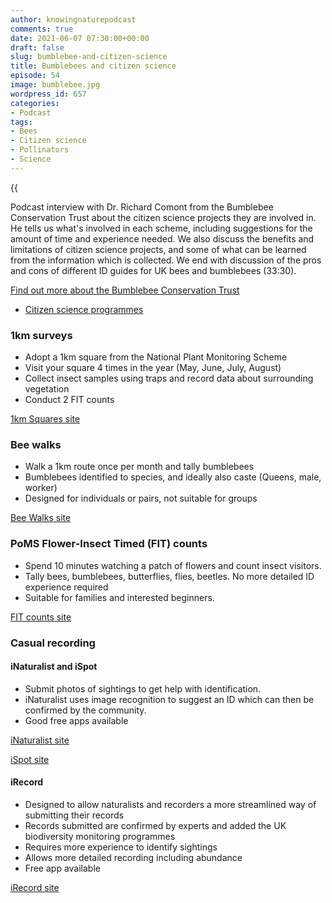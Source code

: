 ```yaml
---
author: knowingnaturepodcast
comments: true
date: 2021-06-07 07:30:00+00:00
draft: false
slug: bumblebee-and-citizen-science
title: Bumblebees and citizen science
episode: 54
image: bumblebee.jpg
wordpress_id: 657
categories:
- Podcast
tags:
- Bees
- Citizen science
- Pollinators
- Science
---
```


{{<audio src="https://mcdn.podbean.com/mf/web/mgqby7/Ep_54_-_Bumblebees_and_citizen_scienceagp4f.mp3" >}}

Podcast interview with Dr. Richard Comont from the Bumblebee Conservation
Trust about the citizen science projects they are involved in. He tells us
what's involved in each scheme, including suggestions for the amount of time
and experience needed. We also discuss the benefits and limitations of citizen
science projects, and some of what can be learned from the information which
is collected. We end with discussion of the pros and cons of different ID
guides for UK bees and bumblebees (33:30).

[Find out more about the Bumblebee Conservation Trust](https://www.bumblebeeconservation.org/)

  * [Citizen science programmes](https://www.bumblebeeconservation.org/surveys/)

### 1km surveys

  * Adopt a 1km square from the National Plant Monitoring Scheme
  * Visit your square 4 times in the year (May, June, July, August)
  * Collect insect samples using traps and record data about surrounding vegetation
  * Conduct 2 FIT counts

[1km Squares site](https://ukpoms.org.uk/one-km-square-survey)

### Bee walks

  * Walk a 1km route once per month and tally bumblebees
  * Bumblebees identified to species, and ideally also caste (Queens, male, worker)
  * Designed for individuals or pairs, not suitable for groups

[Bee Walks site](https://www.bumblebeeconservation.org/beewalk/)

### PoMS Flower-Insect Timed (FIT) counts

  * Spend 10 minutes watching a patch of flowers and count insect visitors.
  * Tally bees, bumblebees, butterflies, flies, beetles. No more detailed ID experience required
  * Suitable for families and interested beginners.

[FIT counts site](https://ukpoms.org.uk/fit-counts)

### Casual recording

#### iNaturalist and iSpot

  * Submit photos of sightings to get help with identification.
  * iNaturalist uses image recognition to suggest an ID which can then be confirmed by the community.
  * Good free apps available

[iNaturalist site](https://www.inaturalist.org/)

[iSpot site](https://www.ispotnature.org/)

#### iRecord

  * Designed to allow naturalists and recorders a more streamlined way of submitting their records
  * Records submitted are confirmed by experts and added the UK biodiversity monitoring programmes
  * Requires more experience to identify sightings
  * Allows more detailed recording including abundance
  * Free app available

[iRecord site](https://www.brc.ac.uk/irecord/)


